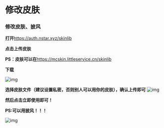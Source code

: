 # 修改皮肤

### 修改皮肤、披风

**打开**https://auth.nstar.xyz/skinlib

**点击上传皮肤**

**PS：皮肤可以在**https://mcskin.littleservice.cn/skinlib

**下载**

![img](./4.assets/word-image-21.png)

**选择皮肤文件（建议设置私密，否则别人可以用你的皮肤），确认上传即可** ![img](./4.assets/word-image-22.png)

**然后点击立即使用即可！**

**PS:可以用披风！！！**

![img](./4.assets/word-image-23.png)